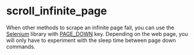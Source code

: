 # scroll_infinite_page
When other methods to scrape an infinite page fail, you can use the <a href="https://selenium-python.readthedocs.io/">Selenium</a> library with <a href="https://selenium-python.readthedocs.io/api.html?highlight=PAGE_DOWN#module-selenium.webdriver.common.keys">PAGE_DOWN</a> key. Depending on the web page, you will only have to experiment with the sleep time between page down commands.
